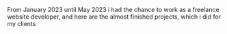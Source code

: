From January 2023 until May 2023 i had the chance to work as a freelance website developer, and here are the almost finished projects, which i did for my clients
